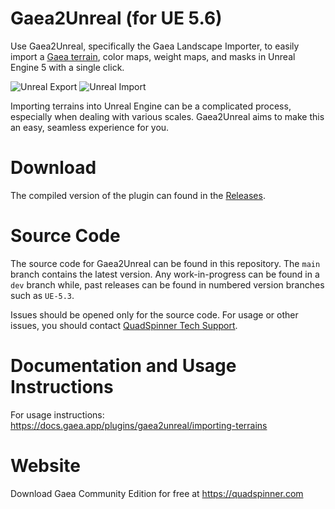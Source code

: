# Gaea2Unreal (for UE 5.6)

Use Gaea2Unreal, specifically the Gaea Landscape Importer, to easily import a [Gaea terrain](https://quadspinner.com), color maps, weight maps, and masks in Unreal Engine 5 with a single click.

![Unreal Export](screenshots/ue_export.png)
![Unreal Import](screenshots/ue_import.png)

Importing terrains into Unreal Engine can be a complicated process, especially when dealing with various scales. Gaea2Unreal aims to make this an easy, seamless experience for you.

# Download 
The compiled version of the plugin can found in the [Releases](https://github.com/QuadSpinner/Gaea2Unreal/releases).

# Source Code
The source code for Gaea2Unreal can be found in this repository. The `main` branch contains the latest version. Any work-in-progress can be found in a `dev` branch while, past releases can be found in numbered version branches such as `UE-5.3`.

Issues should be opened only for the source code. For usage or other issues, you should contact [QuadSpinner Tech Support](https://quadspinner.com/support).

# Documentation and Usage Instructions
For usage instructions: https://docs.gaea.app/plugins/gaea2unreal/importing-terrains

# Website
Download Gaea Community Edition for free at https://quadspinner.com 

